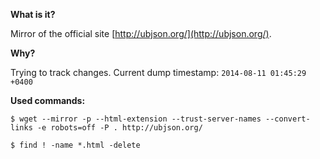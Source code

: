 **What is it?**

Mirror of the official site [http://ubjson.org/](http://ubjson.org/).

**Why?**

Trying to track changes.
Current dump timestamp:
`2014-08-11 01:45:29 +0400`

**Used commands:**

`$ wget --mirror -p --html-extension --trust-server-names --convert-links -e robots=off -P . http://ubjson.org/`

`$ find ! -name *.html -delete`
